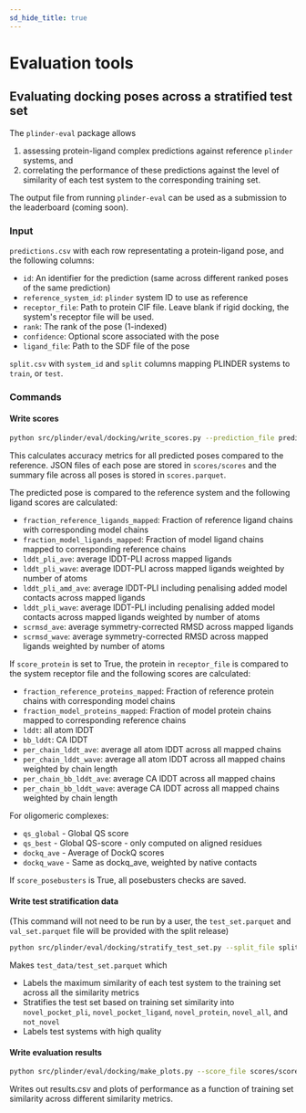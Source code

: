 ```yaml
---
sd_hide_title: true
---
```


# Evaluation tools

## Evaluating docking poses across a stratified test set

The `plinder-eval` package allows

1. assessing protein-ligand complex predictions against reference `plinder` systems, and
2. correlating the performance of these predictions against the level of similarity of
each test system to the corresponding training set.

The output file from running `plinder-eval` can be used as a submission to the
leaderboard (coming soon).

### Input

`predictions.csv` with each row representating a protein-ligand pose, and the following columns:

- `id`: An identifier for the prediction (same across different ranked poses of the same prediction)
- `reference_system_id`: `plinder` system ID to use as reference
- `receptor_file`: Path to protein CIF file. Leave blank if rigid docking, the system's receptor file will be used.
- `rank`: The rank of the pose (1-indexed)
- `confidence`: Optional score associated with the pose
- `ligand_file`: Path to the SDF file of the pose

`split.csv` with `system_id` and `split` columns mapping PLINDER systems to `train`, or `test`.

### Commands

#### Write scores

```bash
python src/plinder/eval/docking/write_scores.py --prediction_file predictions.csv --data_dir PLINDER_DATA_DIR --output_dir scores --num_processes 64
```

This calculates accuracy metrics for all predicted poses compared to the reference. JSON files of each pose are stored in `scores/scores` and the summary file across all poses is stored in `scores.parquet`.

The predicted pose is compared to the reference system and the following ligand scores are calculated:

- `fraction_reference_ligands_mapped`: Fraction of reference ligand chains with corresponding model chains
- `fraction_model_ligands_mapped`: Fraction of model ligand chains mapped to corresponding reference chains
- `lddt_pli_ave`: average lDDT-PLI across mapped ligands
- `lddt_pli_wave`: average lDDT-PLI across mapped ligands weighted by number of atoms
- `lddt_pli_amd_ave`: average lDDT-PLI including penalising added model contacts across mapped ligands
- `lddt_pli_wave`: average lDDT-PLI including penalising added model contacts across mapped ligands weighted by number of atoms
- `scrmsd_ave`: average symmetry-corrected RMSD across mapped ligands
- `scrmsd_wave`: average symmetry-corrected RMSD across mapped ligands weighted by number of atoms

If `score_protein` is set to True, the protein in `receptor_file` is compared to the system receptor file and the following scores are calculated:

- `fraction_reference_proteins_mapped`: Fraction of reference protein chains with corresponding model chains
- `fraction_model_proteins_mapped`: Fraction of model protein chains mapped to corresponding reference chains
- `lddt`: all atom lDDT
- `bb_lddt`: CA lDDT
- `per_chain_lddt_ave`: average all atom lDDT across all mapped chains
- `per_chain_lddt_wave`: average all atom lDDT across all mapped chains weighted by chain length
- `per_chain_bb_lddt_ave`: average CA lDDT across all mapped chains
- `per_chain_bb_lddt_wave`: average CA lDDT across all mapped chains weighted by chain length

For oligomeric complexes:

- `qs_global` - Global QS score
- `qs_best` - Global QS-score - only computed on aligned residues
- `dockq_ave` - Average of DockQ scores
- `dockq_wave` - Same as dockq_ave, weighted by native contacts

If `score_posebusters` is True, all posebusters checks are saved.

#### Write test stratification data

(This command will not need to be run by a user, the `test_set.parquet` and `val_set.parquet` file will be provided with the split release)

```bash
python src/plinder/eval/docking/stratify_test_set.py --split_file split.csv --data_dir PLINDER_DATA_DIR --output_dir test_data --num_processes 16
```

Makes `test_data/test_set.parquet` which

- Labels the maximum similarity of each test system to the training set across all the similarity metrics
- Stratifies the test set based on training set similarity into `novel_pocket_pli`, `novel_pocket_ligand`, `novel_protein`, `novel_all`, and `not_novel`
- Labels test systems with high quality

#### Write evaluation results

```bash
python src/plinder/eval/docking/make_plots.py --score_file scores/scores.parquet --data_file test_data/test_set.parquet --output_dir results
```

Writes out results.csv and plots of performance as a function of training set similarity across different similarity metrics.
